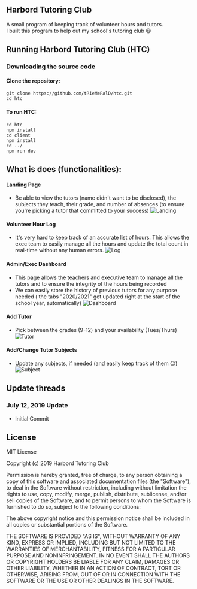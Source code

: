 ## Harbord Tutoring Club

A small program of keeping track of volunteer hours and tutors.
<br/>
I built this program to help out my school's tutoring club 😃

## Running Harbord Tutoring Club (HTC)

### Downloading the source code

#### Clone the repository:

```
git clone https://github.com/tRieMeRalD/htc.git
cd htc
```

#### To run HTC:

```
cd htc
npm install
cd client
npm install
cd ../
npm run dev
```

## What is does (functionalities):
#### Landing Page
- Be able to view the tutors (name didn't want to be disclosed), 
the subjects they teach, their grade, and number of absences (to ensure
you're picking a tutor that committed to your success)
![Landing](https://github.com/wlawt/htc/img/landing.png)

#### Volunteer Hour Log
- It's very hard to keep track of an accurate list of hours. This allows 
the exec team to easily manage all the hours and update the total count 
in real-time without any human errors. 
![Log](https://github.com/wlawt/htc/img/log.png)

#### Admin/Exec Dashboard
- This page allows the teachers and executive team to manage all the tutors
and to ensure the integrity of the hours being recorded
- We can easily store the history of previous tutors for any purpose needed (
the tabs "2020/2021" get updated right at the start of the school year, 
automatically)
![Dashboard](https://github.com/wlawt/htc/img/dashboard.png)

#### Add Tutor
- Pick between the grades (9-12) and your availability (Tues/Thurs)
![Tutor](https://github.com/wlawt/htc/img/addtutor.png)

#### Add/Change Tutor Subjects
- Update any subjects, if needed (and easily keep track of them 😉)
![Subject](https://github.com/wlawt/htc/img/subject.png)

## Update threads

### July 12, 2019 Update

- Initial Commit

## License

MIT License

Copyright (c) 2019 Harbord Tutoring Club

Permission is hereby granted, free of charge, to any person obtaining a copy
of this software and associated documentation files (the "Software"), to deal
in the Software without restriction, including without limitation the rights
to use, copy, modify, merge, publish, distribute, sublicense, and/or sell
copies of the Software, and to permit persons to whom the Software is
furnished to do so, subject to the following conditions:

The above copyright notice and this permission notice shall be included in all
copies or substantial portions of the Software.

THE SOFTWARE IS PROVIDED "AS IS", WITHOUT WARRANTY OF ANY KIND, EXPRESS OR
IMPLIED, INCLUDING BUT NOT LIMITED TO THE WARRANTIES OF MERCHANTABILITY,
FITNESS FOR A PARTICULAR PURPOSE AND NONINFRINGEMENT. IN NO EVENT SHALL THE
AUTHORS OR COPYRIGHT HOLDERS BE LIABLE FOR ANY CLAIM, DAMAGES OR OTHER
LIABILITY, WHETHER IN AN ACTION OF CONTRACT, TORT OR OTHERWISE, ARISING FROM,
OUT OF OR IN CONNECTION WITH THE SOFTWARE OR THE USE OR OTHER DEALINGS IN THE
SOFTWARE.
